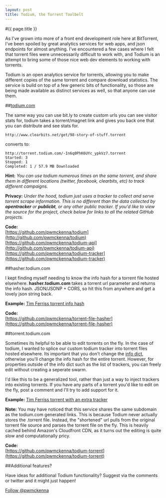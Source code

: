 ```yaml
---
layout: post
title: Todium, the Torrent Toolbelt
---
```


#{{ page.title }}

As I've grown into more of a front end development role here at BitTorrent, I've been spoiled by great analytics services for web apps, and json endpoints for almost anything. I've encountered a few cases where I felt that torrent files were unnecessarily difficult to work with, and Todium is an attempt to bring some of those nice web dev elements to working with torrents. 

Todium is an open analytics service for torrents, allowing you to make different copies of the same torrent and compare download statistics. The service is build on top of a few generic bits of functionality, so those are being made available as distinct services as well, so that anyone can use them. 



##[todium.com](http://todium.com)

The same way you can use bit.ly to create custom urls you can see visitor stats for, todium takes a torrent/magnet link and gives you back one that you can distribute and see stats for.

`http://www.clearbits.net/get/98-story-of-stuff.torrent`  

converts to:  

`http://torrent.todium.com/-In6q0PhK6UYc_ypkVz7.torrent`  
`Started: 3`  
`Stopped: 1`  
`Completed: 1 / 57.9 MB Downloaded`  

__Hint:__ *You can use todium numerous times on the same torrent, and share them in different locations (twitter, facebook, clearbits, etc) to track different campaigns.*

__Privacy:__ *Under the hood, todium just uses a tracker to collect and serve torrent scrape information. This is no different than the data collected by __opentracker__ or __publicbt__, or any other public tracker. If you'd like to view the source for the project, check below for links to all the related GitHub projects.*

__Code:__  
[https://github.com/pwmckenna/todium](http://github.com/pwmckenna/todium)  
[https://github.com/pwmckenna/todium-api](http://github.com/pwmckenna/todium-api)  
[https://github.com/pwmckenna/todium-tracker](https://github.com/pwmckenna/todium-tracker)  

##hasher.todium.com

I kept finding myself needing to know the info hash for a torrent file hosted elsewhere. __hasher.todium.com__ takes a torrent url parameter and returns the info hash. JSON/JSONP + CORS, so hit this from anywhere and get a lovely json string back.

__Example:__ [Tim Ferriss torrent info hash](http://hasher.todium.com/?torrent=http://featuredcontent.utorrent.com/torrents/BitTorrent%20-%20Tim%20Ferriss.torrent "http://hasher.todium.com/?torrent=http://featuredcontent.utorrent.com/torrents/BitTorrent - Tim Ferriss.torrent")

__Code:__  
[https://github.com/pwmckenna/torrent-file-hasher](https://github.com/pwmckenna/torrent-file-hasher)  

##torrent.todium.com

Sometimes its helpful to be able to edit torrents on the fly. In the case of todium, I wanted to splice our custom todium tracker into torrent files hosted elsewhere. Its important that you don't change the [info dict](http://wiki.theory.org/BitTorrentSpecification#Info_Dictionary), otherwise you'll change the info hash for the entire torrent. However, for properties outside of the info dict such as the list of trackers, you can freely edit without creating a seperate swarm. 

I'd like this to be a generalized tool, rather than just a way to inject trackers into existing torrents. If you have any parts of a torrent you'd like to edit on the fly, post a comment and I'll try to add support for it.

__Example:__ [Tim Ferriss torrent with an extra tracker](http://torrent.todium.com/?tracker=http://asdf.com&torrent=http://featuredcontent.utorrent.com/torrents/BitTorrent%20-%20Tim%20Ferriss.torrent "http://torrent.todium.com/?tracker=http://asdf.com&torrent=http://featuredcontent.utorrent.com/torrents/BitTorrent - Tim Ferriss.torrent")

__Note:__ You may have noticed that this service shares the same subdomain as the todium.com generated links. This is because Todium never actually stores the .torrent file. Instead, the "shortened" url pulls from the original torrent file source and parses the torrent file on the fly. This is heavily cached behind Amazon's Cloudfront CDN, as it turns out the editing is quite slow and computationally pricy.

__Code:__  
[https://github.com/pwmckenna/todium-torrent](https://github.com/pwmckenna/todium-torrent)  

##Additional features?

Have ideas for additional Todium functionality? Suggest via the comments or twitter and it might just happen!

<a href="https://twitter.com/pwmckenna" class="twitter-follow-button" data-show-count="false">Follow @pwmckenna</a>
<script>!function(d,s,id){var js,fjs=d.getElementsByTagName(s)[0];if(!d.getElementById(id)){js=d.createElement(s);js.id=id;js.src="//platform.twitter.com/widgets.js";fjs.parentNode.insertBefore(js,fjs);}}(document,"script","twitter-wjs");</script>